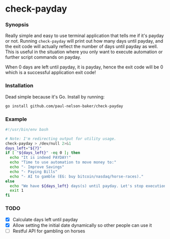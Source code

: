 # check-payday

### Synopsis
Really simple and easy to use terminal application that tells me if it's payday or not. Running
`check-payday` will print out how many days until payday, and the exit code will actually reflect
the number of days until payday as well. This is useful in the situation where you only want to
execute automation or further script commands on payday.

When 0 days are left until payday, it is payday, hence the exit code will be 0 which is a successful
application exit code!

### Installation
Dead simple because it's Go. Install by running:
```bash
go install github.com/paul-nelson-baker/check-payday
```

### Example
```bash
#!/usr/bin/env bash

# Note: I'm redirecting output for utility usage.
check-payday > /dev/null 2>&1
days_left="${?}"
if [ "${days_left}" -eq 0 ]; then
  echo "It is indeed PAYDAY!"
  echo "Time to use automation to move money to:"
  echo "- Improve Savings"
  echo "- Paying Bills"
  echo "- AI to gamble (EG: buy bitcoin/nasdaq/horse-races)."
else
  echo "We have ${days_left} days(s) until payday. Let's stop execution here."
  exit 1
fi
```

### TODO
- [x] Calculate days left until payday
- [x] Allow setting the initial date dynamically so other people can use it
- [ ] Restful API for gambling on horses
